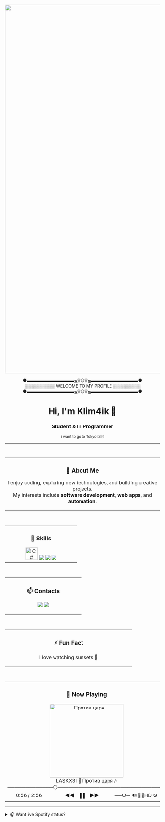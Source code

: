 <p align="center">
  <img src="https://images.steamusercontent.com/ugc/929296966656994174/4FB27DE025C123ACF90706D096FAD126F703B34C/?imw=5000&imh=5000&ima=fit&impolicy=Letterbox&imcolor=%23000000&letterbox=false" width="1200" alt="Profile Image" />
</p>
<p align="center">
  ●▬▬▬▬▬▬▬▬▬▬▬ஜ۩۞۩ஜ▬▬▬▬▬▬▬▬▬▬▬●<br>
  ░░░░░░░░░░ WELCOME TO MY PROFILE ░░░░░░░░░<br>
  ●▬▬▬▬▬▬▬▬▬▬▬ஜ۩۞۩ஜ▬▬▬▬▬▬▬▬▬▬▬●
</p>

<h1 align="center">Hi, I'm Klim4ik 👋</h1>
<h3 align="center">Student & IT Programmer</h3>
<p align="center"><sub>i want to go to Tokyo 🇯🇵</sub></p>

---

<br>

<div align="center">

<table>
<tr>
<td align="center" width="50%">
  
### 🔭 About Me

I enjoy coding, exploring new technologies, and building creative projects.<br>
My interests include **software development**, **web apps**, and **automation**.

</td>
</tr>
</table>

<br>

<table>
<tr>
<td align="center" width="50%">

### 🌱 Skills

<img src="https://upload.wikimedia.org/wikipedia/commons/4/4f/Csharp_Logo.png" height="40" alt="C#" />
<img src="https://img.shields.io/badge/Ruby-CC342D?style=for-the-badge&logo=ruby&logoColor=white"/>
<img src="https://img.shields.io/badge/JavaScript-F7DF1E?style=for-the-badge&logo=javascript&logoColor=black"/>
<img src="https://img.shields.io/badge/HTML-E34F26?style=for-the-badge&logo=html5&logoColor=white"/>

</td>
</tr>
</table>

<br>

<table>
<tr>
<td align="center" width="50%">

### 📫 Contacts

<a href="https://t.me/yourusername"><img src="https://img.shields.io/badge/Telegram-26A5E4?style=for-the-badge&logo=telegram&logoColor=white"/></a>
<a href="https://discord.com/users/yourdiscordid"><img src="https://img.shields.io/badge/Discord-5865F2?style=for-the-badge&logo=discord&logoColor=white"/></a>

</td>
</tr>
</table>

<br>

<table>
<tr>
<td align="center" width="50%">

### ⚡ Fun Fact

I love watching sunsets 🌅

</td>
</tr>
</table>

<br>

<table>
<tr>
<td align="center" width="50%">

### 🎵 Now Playing

<a href="https://www.youtube.com/watch?v=bpy9IRVTF3E&list=RDcghIlyfntHQ&index=2">
  <img src="https://img.youtube.com/vi/bpy9IRVTF3E/0.jpg" width="240" alt="Против царя">
</a>
<br>
LASKX3I 🎵 Против царя 🎶
<br>
─────────────⚪───────────────────────────────
<br>
0:56 / 2:56 ⠀⠀　　⠀         ◄◄⠀▐▐ ⠀►►　　　      ──○─ 🔊 🔀🔄HD ⚙
</td>
</tr>
</table>

</div>

---

<details>
  <summary>🎧 Want live Spotify status?</summary>
  <br>
  You can use <a href="https://github.com/novatorem/novatorem">novatorem</a> or similar services to show your current Spotify track!
</details>

